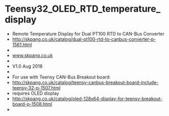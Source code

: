 # Teensy32_OLED_RTD_temperature_display
 * Remote Temperature Display for Dual PT100 RTD to CAN-Bus Converter
 * http://skpang.co.uk/catalog/dual-pt100-rtd-to-canbus-converter-p-1561.html
 *  
 * www.skpang.co.uk
 * 
 * V1.0 Aug 2018
 *  
 * For use with Teensy CAN-Bus Breakout board:
 * http://skpang.co.uk/catalog/teensy-canbus-breakout-board-include-teensy-32-p-1507.html
 * requires OLED display
 * http://skpang.co.uk/catalog/oled-128x64-display-for-teensy-breakout-board-p-1508.html
 * 
